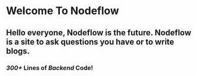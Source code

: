 # Welcome To Nodeflow
## Hello everyone, Nodeflow is the future. Nodeflow is a site to ask questions you have or to write blogs.
### ***300+*** Lines of *Backend* Code!